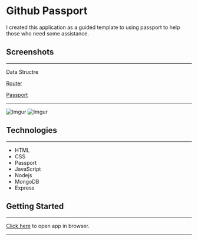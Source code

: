 # Github Passport

I created this application as a guided template to using passport to help those who need some assistance.

## Screenshots
____________________


Data Structre

[Router](https://i.imgur.com/YG92q3I.png)

[Passport](https://i.imgur.com/k0j1DHu.png)


____________________

![Imgur](https://i.imgur.com/v1g23iQ.png)
![Imgur](https://i.imgur.com/NUae9JY.png)

## Technologies
____________________

- HTML
- CSS
- Passport
- JavaScript
- Nodejs
- MongoDB
- Express

## Getting Started
____________________

[Click here](https://github-passport.herokuapp.com/) to open app in browser.
____________________
